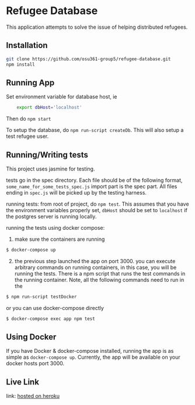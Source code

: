 # Refugee Database
This application attempts to solve the issue of helping distributed refugees.

## Installation
```bash
git clone https://github.com/osu361-group5/refugee-database.git
npm install
```

## Running App
Set environment variable for database host, ie
```bash
    export dbHost='localhost'
```

Then do `npm start`

To setup the database, do `npm run-script createDb`.  This will also
setup a test refugee user.

## Running/Writing tests
This project uses jasmine for testing.

tests go in the spec directory.  Each file should be of the following
format, `some_name_for_some_tests_spec.js` import part is the spec part.
All files ending in `spec.js` will be picked up by the testing harness.

running tests: from root of project, do `npm test`.  This assumes that you
have the environment variables properly set, `dbHost` should be set to `localhost`
if the postgres server is running locally.

running the tests using docker compose:
1) make sure the containers are running
```bash
$ docker-compose up
```
2) the previous step launched the app on port 3000.  you can execute
arbitrary commands on running containers, in this case, you will be running
the tests.  There is a npm script that runs the test commands in the running
container. Note, all the following commands need to run in the 
```bash
$ npm run-script testDocker
```
or you can use docker-compose directly
```bash
$ docker-compose exec app npm test
```

## Using Docker
If you have Docker & docker-compose installed, running the app is 
as simple as `docker-compose up`.  Currently, the app will be available
on your docker hosts port 3000.


## Live Link
link: [hosted on heroku](https://lit-tundra-42207.herokuapp.com/)

